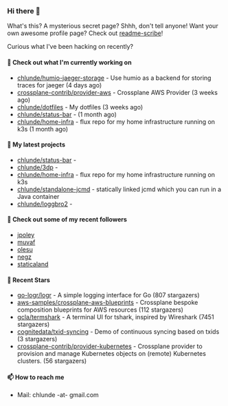 ### Hi there 👋

What's this? A mysterious secret page? Shhh, don't tell anyone!
Want your own awesome profile page? Check out [readme-scribe](https://github.com/muesli/readme-scribe)!

Curious what I've been hacking on recently?

#### 👷 Check out what I'm currently working on

- [chlunde/humio-jaeger-storage](https://github.com/chlunde/humio-jaeger-storage) - Use humio as a backend for storing traces for jaeger (4 days ago)
- [crossplane-contrib/provider-aws](https://github.com/crossplane-contrib/provider-aws) - Crossplane AWS Provider (3 weeks ago)
- [chlunde/dotfiles](https://github.com/chlunde/dotfiles) - My dotfiles (3 weeks ago)
- [chlunde/status-bar](https://github.com/chlunde/status-bar) -  (1 month ago)
- [chlunde/home-infra](https://github.com/chlunde/home-infra) - flux repo for my home infrastructure running on k3s  (1 month ago)

#### 🌱 My latest projects

- [chlunde/status-bar](https://github.com/chlunde/status-bar) - 
- [chlunde/3dp](https://github.com/chlunde/3dp) - 
- [chlunde/home-infra](https://github.com/chlunde/home-infra) - flux repo for my home infrastructure running on k3s 
- [chlunde/standalone-jcmd](https://github.com/chlunde/standalone-jcmd) - statically linked jcmd which you can run in a Java container
- [chlunde/loggbro2](https://github.com/chlunde/loggbro2) - 



#### 👯 Check out some of my recent followers

- [jpoley](https://github.com/jpoley)
- [muvaf](https://github.com/muvaf)
- [olesu](https://github.com/olesu)
- [negz](https://github.com/negz)
- [staticaland](https://github.com/staticaland)

#### 🌟 Recent Stars

- [go-logr/logr](https://github.com/go-logr/logr) - A simple logging interface for Go (807 stargazers)
- [aws-samples/crossplane-aws-blueprints](https://github.com/aws-samples/crossplane-aws-blueprints) - Crossplane bespoke composition blueprints for AWS resources (112 stargazers)
- [gcla/termshark](https://github.com/gcla/termshark) - A terminal UI for tshark, inspired by Wireshark (7451 stargazers)
- [cognitedata/txid-syncing](https://github.com/cognitedata/txid-syncing) - Demo of continuous syncing based on txids (3 stargazers)
- [crossplane-contrib/provider-kubernetes](https://github.com/crossplane-contrib/provider-kubernetes) - Crossplane provider to provision and manage Kubernetes objects on (remote) Kubernetes clusters. (56 stargazers)

#### 📫 How to reach me

- Mail: chlunde -at- gmail.com
